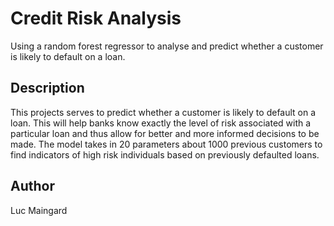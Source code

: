 # Credit Risk Analysis
Using a random forest regressor to analyse and predict whether a customer is likely to default on a loan.

## Description
This projects serves to predict whether a customer is likely to default on a loan. This will help banks know exactly the level of risk associated with a 
particular loan and thus allow for better and more informed decisions to be made. The model takes in 20 parameters about 1000 previous customers to find 
indicators of high risk individuals based on previously defaulted loans.

## Author 
Luc Maingard
